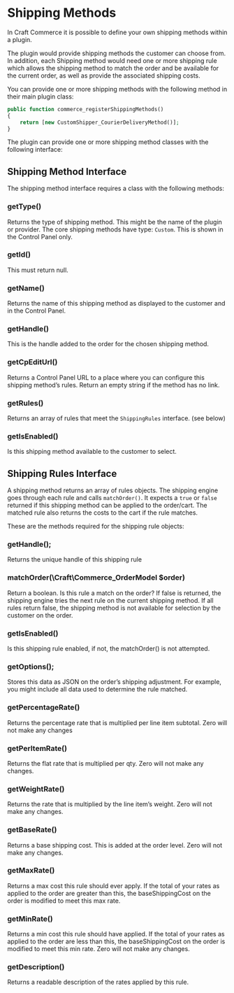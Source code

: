 # Shipping Methods

In Craft Commerce it is possible to define your own shipping methods within a plugin.

The plugin would provide shipping methods the customer can choose from. In addition, each Shipping method would need one or more shipping rule which allows the shipping method to match the order and be available for the current order, as well as provide the associated shipping costs.

You can provide one or more shipping methods with the following method in their main plugin class:

```php
public function commerce_registerShippingMethods()
{
    return [new CustomShipper_CourierDeliveryMethod()];
}
```

The plugin can provide one or more shipping method classes with the following interface:

## Shipping Method Interface

The shipping method interface requires a class with the following methods:

### getType()

Returns the type of shipping method. This might be the name of the plugin or provider.
The core shipping methods have type: `Custom`. This is shown in the Control Panel only.

### getId()

This must return null.

### getName()

Returns the name of this shipping method as displayed to the customer and in the Control Panel.

### getHandle()

This is the handle added to the order for the chosen shipping method.

### getCpEditUrl()

Returns a Control Panel URL to a place where you can configure this shipping method’s rules.
Return an empty string if the method has no link.

### getRules()

Returns an array of rules that meet the `ShippingRules` interface. (see below)

### getIsEnabled()

Is this shipping method available to the customer to select.

## Shipping Rules Interface

A shipping method returns an array of rules objects. The shipping engine goes through each rule and calls `matchOrder()`. It expects a `true` or `false` returned if this shipping method can be applied to the order/cart. The matched rule also returns the costs to the cart if the rule matches.

These are the methods required for the shipping rule objects:

### getHandle();

Returns the unique handle of this shipping rule

### matchOrder(\Craft\Commerce_OrderModel $order)

Return a boolean.
Is this rule a match on the order? If false is returned, the shipping engine tries the next rule on the current shipping method. If all rules return false, the shipping method is not available for selection by the customer on the order.

### getIsEnabled()

Is this shipping rule enabled, if not, the matchOrder() is not attempted.

### getOptions();

Stores this data as JSON on the order’s shipping adjustment. For example, you might include all data used to determine the rule matched.

### getPercentageRate()

Returns the percentage rate that is multiplied per line item subtotal.
Zero will not make any changes

### getPerItemRate()

Returns the flat rate that is multiplied per qty.
Zero will not make any changes.

### getWeightRate()

Returns the rate that is multiplied by the line item’s weight.
Zero will not make any changes.

### getBaseRate()

Returns a base shipping cost. This is added at the order level.
Zero will not make any changes.

### getMaxRate()

Returns a max cost this rule should ever apply.
If the total of your rates as applied to the order are greater than this, the baseShippingCost on the order is modified to meet this max rate.

### getMinRate()

Returns a min cost this rule should have applied.
If the total of your rates as applied to the order are less than this, the baseShippingCost on the order is modified to meet this min rate.
Zero will not make any changes.

### getDescription()

Returns a readable description of the rates applied by this rule.
